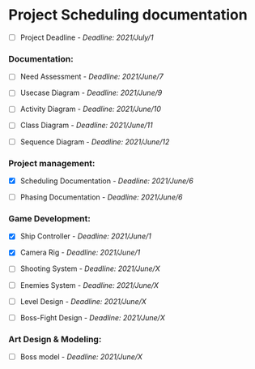 # Project Scheduling documentation  

- [ ] Project Deadline - *Deadline: 2021/July/1*

### Documentation:  
- [ ] Need Assessment - *Deadline: 2021/June/7*
- [ ] Usecase Diagram - *Deadline: 2021/June/9*
- [ ] Activity Diagram - *Deadline: 2021/June/10*
- [ ] Class Diagram - *Deadline: 2021/June/11*
- [ ] Sequence Diagram - *Deadline: 2021/June/12*


### Project management:  
- [x] Scheduling Documentation - *Deadline: 2021/June/6*
- [ ] Phasing Documentation  - *Deadline: 2021/June/6*


### Game Development:
- [x] Ship Controller - *Deadline: 2021/June/1*
- [x] Camera Rig - *Deadline: 2021/June/1*
- [ ] Shooting System - *Deadline: 2021/June/X*
- [ ] Enemies System - *Deadline: 2021/June/X*
- [ ] Level Design - *Deadline: 2021/June/X*
- [ ] Boss-Fight Design - *Deadline: 2021/June/X*


### Art Design & Modeling:
- [ ] Boss model - *Deadline: 2021/June/X*
